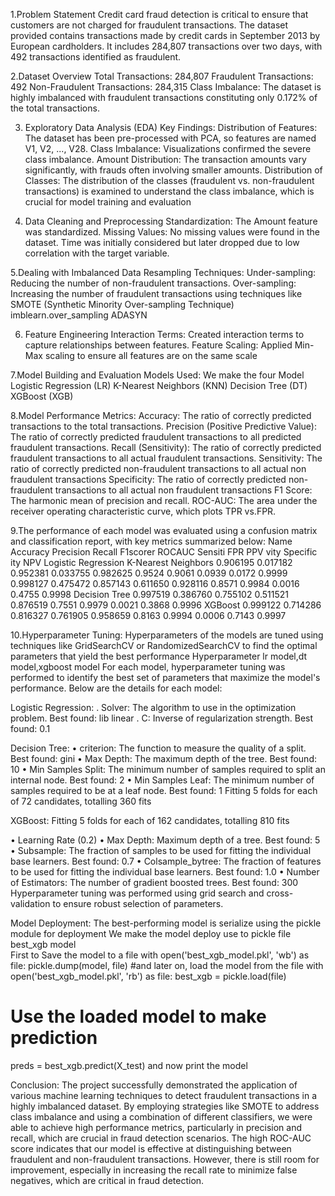 1.Problem Statement 
Credit card fraud detection is critical to ensure that customers are not charged for fraudulent 
transactions. The dataset provided contains transactions made by credit cards in September 
2013 by European cardholders. It includes 284,807 transactions over two days, with 492 
transactions identified as fraudulent.

2.Dataset Overview 
Total Transactions: 284,807 
Fraudulent Transactions: 492 
Non-Fraudulent Transactions: 284,315 
Class Imbalance: The dataset is highly imbalanced with fraudulent transactions constituting 
only 0.172% of the total transactions.

3. Exploratory Data Analysis (EDA) 
Key Findings: 
Distribution of Features: The dataset has been pre-processed with PCA, so features are 
named V1, V2, ..., V28. 
Class Imbalance: Visualizations confirmed the severe class imbalance. 
Amount Distribution: The transaction amounts vary significantly, with frauds often involving 
smaller amounts. 
Distribution of Classes: 
The distribution of the classes (fraudulent vs. non-fraudulent transactions) is examined to 
understand the class imbalance, which is crucial for model training and evaluation

4.  Data Cleaning and Preprocessing 
Standardization: The Amount feature was standardized. 
Missing Values: No missing values were found in the dataset. 
Time was initially considered but later dropped due to low correlation with the target variable.

5.Dealing with Imbalanced Data 
Resampling Techniques: 
Under-sampling: Reducing the number of non-fraudulent transactions. 
Over-sampling: Increasing the number of fraudulent transactions using techniques like 
SMOTE (Synthetic Minority Over-sampling Technique) 
imblearn.over_sampling ADASYN

6. Feature Engineering 
Interaction Terms: Created interaction terms to capture relationships between features. 
Feature Scaling: Applied Min-Max scaling to ensure all features are on the same scale

7.Model Building and Evaluation 
Models Used: 
We make the four Model 
Logistic Regression (LR) 
K-Nearest Neighbors (KNN) 
Decision Tree (DT) 
XGBoost (XGB) 

8.Model Performance Metrics: 
Accuracy: The ratio of correctly predicted transactions to the total transactions. 
Precision (Positive Predictive Value): The ratio of correctly predicted fraudulent 
transactions to all predicted fraudulent transactions. 
Recall (Sensitivity): The ratio of correctly predicted fraudulent transactions to all actual fraudulent transactions.
Sensitivity: The ratio of correctly predicted non-fraudulent transactions to all actual non
fraudulent transactions 
Specificity: The ratio of correctly predicted non-fraudulent transactions to all actual non
fraudulent transactions 
F1 Score: The harmonic mean of precision and recall. 
ROC-AUC: The area under the receiver operating characteristic curve, which plots TPR vs.FPR.

9.The performance of each model was evaluated using a confusion matrix and classification 
report, with key metrics summarized below: 
Name 
Accuracy Precision Recall 
F1scorer ROCAUC Sensiti
 FPR 
PPV 
vity 
Specific
 ity 
NPV 
Logistic 
Regression 
K-Nearest 
Neighbors 
0.906195 0.017182 0.952381 0.033755 0.982625 0.9524 0.9061 0.0939 0.0172 0.9999 
0.998127 0.475472 0.857143 0.611650 0.928116 0.8571 0.9984 0.0016 0.4755 0.9998 
Decision 
Tree 
0.997519 0.386760 0.755102 0.511521 0.876519 0.7551 0.9979 0.0021 0.3868 0.9996 
XGBoost 
0.999122 0.714286 0.816327 0.761905 0.958659 0.8163 0.9994 0.0006 0.7143 0.9997

10.Hyperparameter Tuning: 
Hyperparameters of the models are tuned using techniques like GridSearchCV or 
RandomizedSearchCV to find the optimal parameters that yield the best performance 
Hyperparameter lr model,dt model,xgboost model 
For each model, hyperparameter tuning was performed to identify the best set of parameters that 
maximize the model's performance. Below are the details for each model: 

Logistic Regression:
. Solver: The algorithm to use in the optimization problem. Best found: lib
 linear 
. C: Inverse of regularization strength. Best found: 0.1

Decision Tree: 
• criterion: The function to measure the quality of a split. Best found: gini 
• Max Depth: The maximum depth of the tree. Best found: 10 
• Min Samples Split: The minimum number of samples required to split an internal node. Best 
found: 2 
• Min Samples Leaf: The minimum number of samples required to be at a leaf node. Best found: 1 
Fitting 5 folds for each of 72 candidates, totalling 360 fits

XGBoost: 
Fitting 5 folds for each of 162 candidates, totalling 810 fits

•  Learning Rate (0.2) 
•  Max Depth: Maximum depth of a tree. Best found: 5 
•  Subsample: The fraction of samples to be used for fitting the individual base learners. Best 
found: 0.7 
•  Colsample_bytree: The fraction of features to be used for fitting the individual base 
learners. Best found: 1.0 
•  Number of Estimators: The number of gradient boosted trees. Best found: 300 
Hyperparameter tuning was performed using grid search and cross-validation to ensure robust selection of parameters. 

 Model Deployment: 
The best-performing model is serialize using the pickle module for deployment 
We make the model deploy use to pickle file best_xgb model  
First to Save the model to a file
with open('best_xgb_model.pkl', 'wb') as file: 
pickle.dump(model, file) 
#and later on, load the model from the file 
with open('best_xgb_model.pkl', 'rb') as file: 
best_xgb = pickle.load(file) 
# Use the loaded model to make prediction 
preds = best_xgb.predict(X_test) 
and now print the model

Conclusion: 
The project successfully demonstrated the application of various machine learning techniques to 
detect fraudulent transactions in a highly imbalanced dataset. By employing strategies like SMOTE to 
address class imbalance and using a combination of different classifiers, we were able to achieve high 
performance metrics, particularly in precision and recall, which are crucial in fraud detection 
scenarios. 
The high ROC-AUC score indicates that our model is effective at distinguishing between fraudulent 
and non-fraudulent transactions. However, there is still room for improvement, especially in 
increasing the recall rate to minimize false negatives, which are critical in fraud detection.

